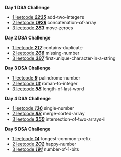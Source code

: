 **Day 1 DSA Challenge**
 - [1 leetcode ***2235***](https://leetcode.com/problems/add-two-integers/description/) add-two-integers
 - [2 leetcode ***1929***](https://leetcode.com/problems/concatenation-of-array/description/) concatenation-of-array
 - [3 leetcode ***283***](https://leetcode.com/problems/move-zeroes/description/) move-zeroes

**Day 2 DSA Challenge**
 - [1 leetcode ***217***](https://leetcode.com/problems/contains-duplicate/description/) contains-duplicate
 - [2 leetcode ***268***](https://leetcode.com/problems/missing-number/description/) missing-number
 - [3 leetcode ***387***](https://leetcode.com/problems/first-unique-character-in-a-string/description/) first-unique-character-in-a-string

**Day 3 DSA Challenge**
 - [1 leetcode ***9***](https://leetcode.com/problems/palindrome-number/description/) palindrome-number
 - [2 leetcode ***13***](https://leetcode.com/problems/roman-to-integer/description/) roman-to-integer
 - [3 leetcode ***58***](https://leetcode.com/problems/length-of-last-word/description/) length-of-last-word

**Day 4 DSA Challenge**
 - [1 leetcode ***136***](https://leetcode.com/problems/single-number/description/) single-number
 - [2 leetcode ***88***](https://leetcode.com/problems/merge-sorted-array/description/) merge-sorted-array
 - [3 leetcode ***350***](https://leetcode.com/problems/intersection-of-two-arrays-ii/description/) intersection-of-two-arrays-ii

 **Day 5 DSA Challenge**
 - [1 leetcode ***14***](https://leetcode.com/problems/longest-common-prefix/description/) longest-common-prefix
 - [2 leetcode ***202***](https://leetcode.com/problems/happy-number/description/) happy-number
 - [3 leetcode ***191***](https://leetcode.com/problems/number-of-1-bits/description/) number-of-1-bits